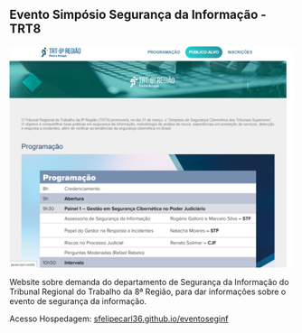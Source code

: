 ## Evento Simpósio Segurança da Informação - TRT8

![img](img/screenshots/screenshot1.png)

Website sobre demanda do departamento de Segurança da Informação do Tribunal Regional do Trabalho da 8ª Região, para dar informações sobre o evento de segurança da informação.

Acesso Hospedagem: [sfelipecarl36.github.io/eventoseginf](https://sfelipecarl36.github.io/eventoseginf/)
